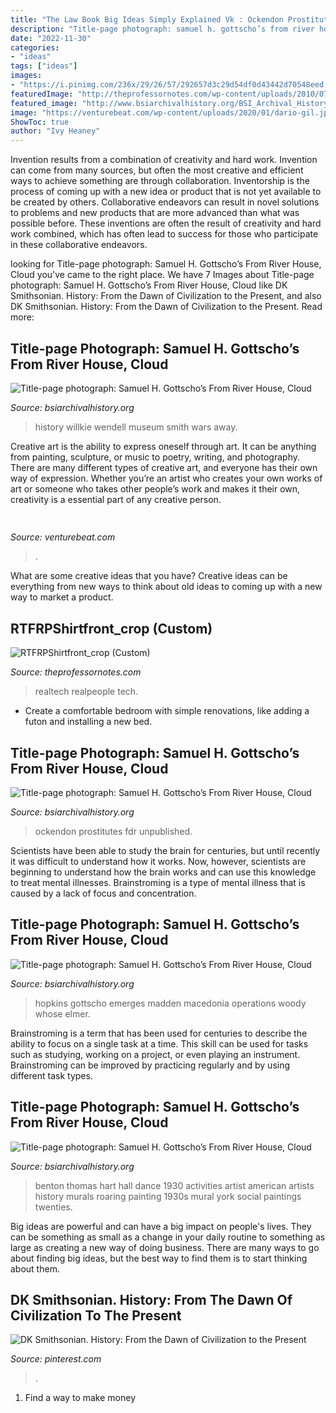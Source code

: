 ```yaml
---
title: "The Law Book Big Ideas Simply Explained Vk : Ockendon Prostitutes Fdr Unpublished"
description: "Title-page photograph: samuel h. gottscho’s from river house, cloud"
date: "2022-11-30"
categories:
- "ideas"
tags: ["ideas"]
images:
- "https://i.pinimg.com/236x/29/26/57/292657d3c29d54df0d43442d70548eed.jpg?nii=t"
featuredImage: "http://theprofessornotes.com/wp-content/uploads/2010/07/RTFRPShirtfront_crop-Custom.png"
featured_image: "http://www.bsiarchivalhistory.org/BSI_Archival_History/Woodys_World_files/droppedImage_2.jpg"
image: "https://venturebeat.com/wp-content/uploads/2020/01/dario-gil.jpg?w=800"
ShowToc: true
author: "Ivy Heaney"
---
```



Invention results from a combination of creativity and hard work.
Invention can come from many sources, but often the most creative and efficient ways to achieve something are through collaboration. Inventorship is the process of coming up with a new idea or product that is not yet available to be created by others. Collaborative endeavors can result in novel solutions to problems and new products that are more advanced than what was possible before. These inventions are often the result of creativity and hard work combined, which has often lead to success for those who participate in these collaborative endeavors.

	

		
looking for Title-page photograph: Samuel H. Gottscho’s From River House, Cloud you've came to the right place. We have 7 Images about Title-page photograph: Samuel H. Gottscho’s From River House, Cloud like DK Smithsonian. History: From the Dawn of Civilization to the Present,  and also DK Smithsonian. History: From the Dawn of Civilization to the Present. Read more:
		
    
## Title-page Photograph: Samuel H. Gottscho’s From River House, Cloud

<img loading=lazy src="http://www.bsiarchivalhistory.org/BSI_Archival_History/Woodys_World_files/droppedImage_2.jpg" onerror="this.onerror=null;this.src='https://tse1.mm.bing.net/th?id=OIP.MLSC93YytGhnFFgKUQRvNgAAAA&amp;pid=15.1';" alt="Title-page photograph: Samuel H. Gottscho’s From River House, Cloud">

_Source: bsiarchivalhistory.org_

>history willkie wendell museum smith wars away. 

	

Creative art is the ability to express oneself through art. It can be anything from painting, sculpture, or music to poetry, writing, and photography. There are many different types of creative art, and everyone has their own way of expression. Whether you’re an artist who creates your own works of art or someone who takes other people’s work and makes it their own, creativity is a essential part of any creative person.

    
## 

<img loading=lazy src="https://venturebeat.com/wp-content/uploads/2020/01/dario-gil.jpg?w=800" onerror="this.onerror=null;this.src='https://tse4.mm.bing.net/th?id=OIP.v0G8eXwdyMDuLrKYJXJeWQHaE7&amp;pid=15.1';" alt="">

_Source: venturebeat.com_

>. 

	

What are some creative ideas that you have?
Creative ideas can be everything from new ways to think about old ideas to coming up with a new way to market a product.

    
## RTFRPShirtfront_crop (Custom)

<img loading=lazy src="http://theprofessornotes.com/wp-content/uploads/2010/07/RTFRPShirtfront_crop-Custom.png" onerror="this.onerror=null;this.src='https://tse3.mm.bing.net/th?id=OIP.KqeZfPMC3QSRomKvWOEsyAHaHa&amp;pid=15.1';" alt="RTFRPShirtfront_crop (Custom)">

_Source: theprofessornotes.com_

>realtech realpeople tech. 

	

- Create a comfortable bedroom with simple renovations, like adding a futon and installing a new bed. 

    
## Title-page Photograph: Samuel H. Gottscho’s From River House, Cloud

<img loading=lazy src="https://www.bsiarchivalhistory.org/BSI_Archival_History/Woodys_World_files/droppedImage_5.png" onerror="this.onerror=null;this.src='https://tse3.mm.bing.net/th?id=OIP.LQqXRDESmhGBk0omd8QfmQHaKd&amp;pid=15.1';" alt="Title-page photograph: Samuel H. Gottscho’s From River House, Cloud">

_Source: bsiarchivalhistory.org_

>ockendon prostitutes fdr unpublished. 

	

Scientists have been able to study the brain for centuries, but until recently it was difficult to understand how it works. Now, however, scientists are beginning to understand how the brain works and can use this knowledge to treat mental illnesses. Brainstroming is a type of mental illness that is caused by a lack of focus and concentration.

    
## Title-page Photograph: Samuel H. Gottscho’s From River House, Cloud

<img loading=lazy src="https://www.bsiarchivalhistory.org/BSI_Archival_History/Woodys_World_files/droppedImage_5.jpg" onerror="this.onerror=null;this.src='https://tse4.mm.bing.net/th?id=OIP.XvOfOSFFntj47nlq6WcgMgHaH3&amp;pid=15.1';" alt="Title-page photograph: Samuel H. Gottscho’s From River House, Cloud">

_Source: bsiarchivalhistory.org_

>hopkins gottscho emerges madden macedonia operations woody whose elmer. 

	

Brainstroming is a term that has been used for centuries to describe the ability to focus on a single task at a time. This skill can be used for tasks such as studying, working on a project, or even playing an instrument. Brainstroming can be improved by practicing regularly and by using different task types.

    
## Title-page Photograph: Samuel H. Gottscho’s From River House, Cloud

<img loading=lazy src="http://www.bsiarchivalhistory.org/BSI_Archival_History/Woodys_World_files/droppedImage_7.jpg" onerror="this.onerror=null;this.src='https://tse2.mm.bing.net/th?id=OIP.r-LotZLq3CrKXWP5lu63EAHaFD&amp;pid=15.1';" alt="Title-page photograph: Samuel H. Gottscho’s From River House, Cloud">

_Source: bsiarchivalhistory.org_

>benton thomas hart hall dance 1930 activities artist american artists history murals roaring painting 1930s mural york social paintings twenties. 

	

Big ideas are powerful and can have a big impact on people's lives. They can be something as small as a change in your daily routine to something as large as creating a new way of doing business. There are many ways to go about finding big ideas, but the best way to find them is to start thinking about them.

    
## DK Smithsonian. History: From The Dawn Of Civilization To The Present

<img loading=lazy src="https://i.pinimg.com/236x/29/26/57/292657d3c29d54df0d43442d70548eed.jpg?nii=t" onerror="this.onerror=null;this.src='https://tse1.mm.bing.net/th?id=OIP.VcjUjTywa4HfV-XEoa0TeQAAAA&amp;pid=15.1';" alt="DK Smithsonian. History: From the Dawn of Civilization to the Present">

_Source: pinterest.com_

>. 

	

1. Find a way to make money 

